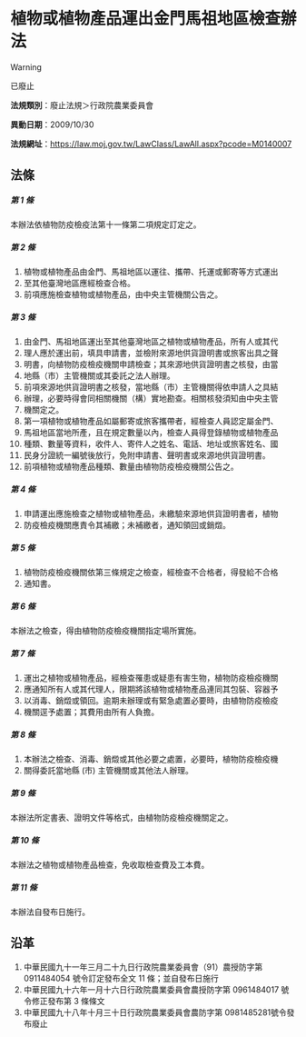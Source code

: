# 植物或植物產品運出金門馬祖地區檢查辦法


> [!WARNING]
> 已廢止


**法規類別**：廢止法規＞行政院農業委員會

**異動日期**：2009/10/30  

**法規網址**：https://law.moj.gov.tw/LawClass/LawAll.aspx?pcode=M0140007



## 法條
##### 第 1 條
本辦法依植物防疫檢疫法第十一條第二項規定訂定之。

##### 第 2 條
1. 植物或植物產品由金門、馬祖地區以運往、攜帶、托運或郵寄等方式運出
1. 至其他臺灣地區應經檢查合格。
1. 前項應施檢查植物或植物產品，由中央主管機關公告之。

##### 第 3 條
1. 由金門、馬祖地區運出至其他臺灣地區之植物或植物產品，所有人或其代
1. 理人應於運出前，填具申請書，並檢附來源地供貨證明書或旅客出具之聲
1. 明書，向植物防疫檢疫機關申請檢查；其來源地供貨證明書之核發，由當
1. 地縣（市）主管機關或其委託之法人辦理。
1. 前項來源地供貨證明書之核發，當地縣（市）主管機關得依申請人之具結
1. 辦理，必要時得會同相關機關（構）實地勘查。相關核發須知由中央主管
1. 機關定之。
1. 第一項植物或植物產品如屬郵寄或旅客攜帶者，經檢查人員認定屬金門、
1. 馬祖地區當地所產，且在規定數量以內，檢查人員得登錄植物或植物產品
1. 種類、數量等資料，收件人、寄件人之姓名、電話、地址或旅客姓名、國
1. 民身分證統一編號後放行，免附申請書、聲明書或來源地供貨證明書。
1. 前項植物或植物產品種類、數量由植物防疫檢疫機關公告之。

##### 第 4 條
1. 申請運出應施檢查之植物或植物產品，未繳驗來源地供貨證明書者，植物
1. 防疫檢疫機關應責令其補繳；未補繳者，通知領回或銷燬。

##### 第 5 條
1. 植物防疫檢疫機關依第三條規定之檢查，經檢查不合格者，得發給不合格
1. 通知書。

##### 第 6 條
本辦法之檢查，得由植物防疫檢疫機關指定場所實施。

##### 第 7 條
1. 運出之植物或植物產品，經檢查罹患或疑患有害生物，植物防疫檢疫機關
1. 應通知所有人或其代理人，限期將該植物或植物產品連同其包裝、容器予
1. 以消毒、銷燬或領回。逾期未辦理或有緊急處置必要時，由植物防疫檢疫
1. 機關逕予處置；其費用由所有人負擔。

##### 第 8 條
1. 本辦法之檢查、消毒、銷燬或其他必要之處置，必要時，植物防疫檢疫機
1. 關得委託當地縣 (市) 主管機關或其他法人辦理。

##### 第 9 條
本辦法所定書表、證明文件等格式，由植物防疫檢疫機關定之。

##### 第 10 條
本辦法之植物或植物產品檢查，免收取檢查費及工本費。

##### 第 11 條
本辦法自發布日施行。

## 沿革
1. 中華民國九十一年三月二十九日行政院農業委員會（91）農授防字第 0911484054 號令訂定發布全文 11 條；並自發布日施行
1. 中華民國九十六年一月十六日行政院農業委員會農授防字第 0961484017 號令修正發布第 3  條條文
1. 中華民國九十八年十月三十日行政院農業委員會農防字第 0981485281號令發布廢止                                                
